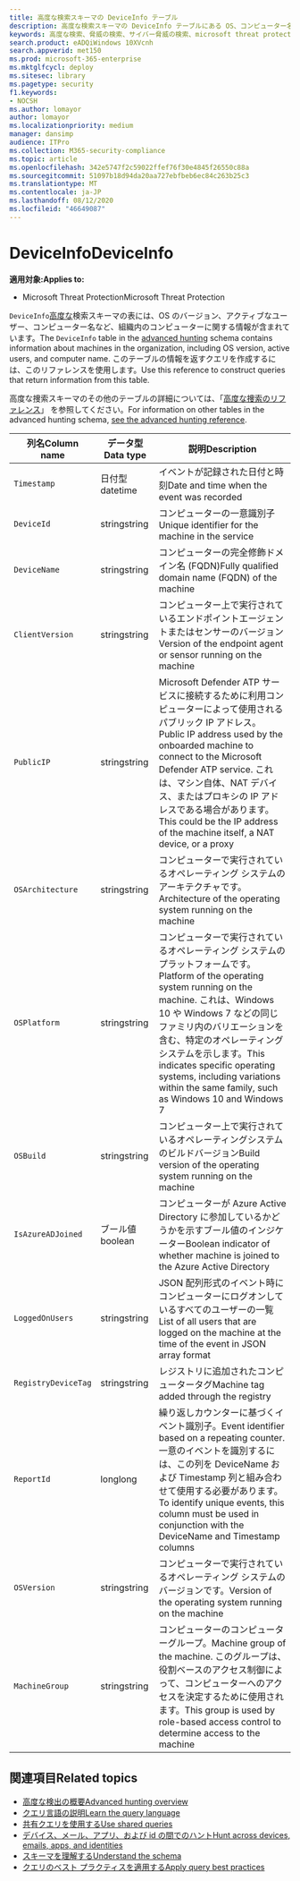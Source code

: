 ```yaml
---
title: 高度な検索スキーマの DeviceInfo テーブル
description: 高度な検索スキーマの DeviceInfo テーブルにある OS、コンピューター名、およびその他のマシン情報について説明します。
keywords: 高度な検索、脅威の検索、サイバー脅威の検索、microsoft threat protection、microsoft 365、mtp、m365、search、query、テレメトリ、スキーマ参照、kusto、table、column、data type、description、machineinfo、DeviceInfo、device、machine、OS、platform、users
search.product: eADQiWindows 10XVcnh
search.appverid: met150
ms.prod: microsoft-365-enterprise
ms.mktglfcycl: deploy
ms.sitesec: library
ms.pagetype: security
f1.keywords:
- NOCSH
ms.author: lomayor
author: lomayor
ms.localizationpriority: medium
manager: dansimp
audience: ITPro
ms.collection: M365-security-compliance
ms.topic: article
ms.openlocfilehash: 342e5747f2c59022ffef76f30e4845f26550c88a
ms.sourcegitcommit: 51097b18d94da20aa727ebfbeb6ec84c263b25c3
ms.translationtype: MT
ms.contentlocale: ja-JP
ms.lasthandoff: 08/12/2020
ms.locfileid: "46649087"
---
```

# <a name="deviceinfo"></a><span data-ttu-id="1a1e7-104">DeviceInfo</span><span class="sxs-lookup"><span data-stu-id="1a1e7-104">DeviceInfo</span></span>

<span data-ttu-id="1a1e7-105">**適用対象:**</span><span class="sxs-lookup"><span data-stu-id="1a1e7-105">**Applies to:**</span></span>
- <span data-ttu-id="1a1e7-106">Microsoft Threat Protection</span><span class="sxs-lookup"><span data-stu-id="1a1e7-106">Microsoft Threat Protection</span></span>



<span data-ttu-id="1a1e7-107">`DeviceInfo`[高度な](advanced-hunting-overview.md)検索スキーマの表には、OS のバージョン、アクティブなユーザー、コンピューター名など、組織内のコンピューターに関する情報が含まれています。</span><span class="sxs-lookup"><span data-stu-id="1a1e7-107">The `DeviceInfo` table in the [advanced hunting](advanced-hunting-overview.md) schema contains information about machines in the organization, including OS version, active users, and computer name.</span></span> <span data-ttu-id="1a1e7-108">このテーブルの情報を返すクエリを作成するには、このリファレンスを使用します。</span><span class="sxs-lookup"><span data-stu-id="1a1e7-108">Use this reference to construct queries that return information from this table.</span></span>

<span data-ttu-id="1a1e7-109">高度な捜索スキーマのその他のテーブルの詳細については、「[高度な捜索のリファレンス](advanced-hunting-schema-tables.md)」 を参照してください。</span><span class="sxs-lookup"><span data-stu-id="1a1e7-109">For information on other tables in the advanced hunting schema, [see the advanced hunting reference](advanced-hunting-schema-tables.md).</span></span>

| <span data-ttu-id="1a1e7-110">列名</span><span class="sxs-lookup"><span data-stu-id="1a1e7-110">Column name</span></span> | <span data-ttu-id="1a1e7-111">データ型</span><span class="sxs-lookup"><span data-stu-id="1a1e7-111">Data type</span></span> | <span data-ttu-id="1a1e7-112">説明</span><span class="sxs-lookup"><span data-stu-id="1a1e7-112">Description</span></span> |
|-------------|-----------|-------------|
| `Timestamp` | <span data-ttu-id="1a1e7-113">日付型</span><span class="sxs-lookup"><span data-stu-id="1a1e7-113">datetime</span></span> | <span data-ttu-id="1a1e7-114">イベントが記録された日付と時刻</span><span class="sxs-lookup"><span data-stu-id="1a1e7-114">Date and time when the event was recorded</span></span> |
| `DeviceId` | <span data-ttu-id="1a1e7-115">string</span><span class="sxs-lookup"><span data-stu-id="1a1e7-115">string</span></span> | <span data-ttu-id="1a1e7-116">コンピューターの一意識別子</span><span class="sxs-lookup"><span data-stu-id="1a1e7-116">Unique identifier for the machine in the service</span></span> |
| `DeviceName` | <span data-ttu-id="1a1e7-117">string</span><span class="sxs-lookup"><span data-stu-id="1a1e7-117">string</span></span> | <span data-ttu-id="1a1e7-118">コンピューターの完全修飾ドメイン名 (FQDN)</span><span class="sxs-lookup"><span data-stu-id="1a1e7-118">Fully qualified domain name (FQDN) of the machine</span></span> |
| `ClientVersion` | <span data-ttu-id="1a1e7-119">string</span><span class="sxs-lookup"><span data-stu-id="1a1e7-119">string</span></span> | <span data-ttu-id="1a1e7-120">コンピューター上で実行されているエンドポイントエージェントまたはセンサーのバージョン</span><span class="sxs-lookup"><span data-stu-id="1a1e7-120">Version of the endpoint agent or sensor running on the machine</span></span> |
| `PublicIP` | <span data-ttu-id="1a1e7-121">string</span><span class="sxs-lookup"><span data-stu-id="1a1e7-121">string</span></span> | <span data-ttu-id="1a1e7-122">Microsoft Defender ATP サービスに接続するために利用コンピューターによって使用されるパブリック IP アドレス。</span><span class="sxs-lookup"><span data-stu-id="1a1e7-122">Public IP address used by the onboarded machine to connect to the Microsoft Defender ATP service.</span></span> <span data-ttu-id="1a1e7-123">これは、マシン自体、NAT デバイス、またはプロキシの IP アドレスである場合があります。</span><span class="sxs-lookup"><span data-stu-id="1a1e7-123">This could be the IP address of the machine itself, a NAT device, or a proxy</span></span> |
| `OSArchitecture` | <span data-ttu-id="1a1e7-124">string</span><span class="sxs-lookup"><span data-stu-id="1a1e7-124">string</span></span> | <span data-ttu-id="1a1e7-125">コンピューターで実行されているオペレーティング システムのアーキテクチャです。</span><span class="sxs-lookup"><span data-stu-id="1a1e7-125">Architecture of the operating system running on the machine</span></span> |
| `OSPlatform` | <span data-ttu-id="1a1e7-126">string</span><span class="sxs-lookup"><span data-stu-id="1a1e7-126">string</span></span> | <span data-ttu-id="1a1e7-127">コンピューターで実行されているオペレーティング システムのプラットフォームです。</span><span class="sxs-lookup"><span data-stu-id="1a1e7-127">Platform of the operating system running on the machine.</span></span> <span data-ttu-id="1a1e7-128">これは、Windows 10 や Windows 7 などの同じファミリ内のバリエーションを含む、特定のオペレーティングシステムを示します。</span><span class="sxs-lookup"><span data-stu-id="1a1e7-128">This indicates specific operating systems, including variations within the same family, such as Windows 10 and Windows 7</span></span> |
| `OSBuild` | <span data-ttu-id="1a1e7-129">string</span><span class="sxs-lookup"><span data-stu-id="1a1e7-129">string</span></span> | <span data-ttu-id="1a1e7-130">コンピューター上で実行されているオペレーティングシステムのビルドバージョン</span><span class="sxs-lookup"><span data-stu-id="1a1e7-130">Build version of the operating system running on the machine</span></span> |
| `IsAzureADJoined` | <span data-ttu-id="1a1e7-131">ブール値</span><span class="sxs-lookup"><span data-stu-id="1a1e7-131">boolean</span></span> | <span data-ttu-id="1a1e7-132">コンピューターが Azure Active Directory に参加しているかどうかを示すブール値のインジケーター</span><span class="sxs-lookup"><span data-stu-id="1a1e7-132">Boolean indicator of whether machine is joined to the Azure Active Directory</span></span> |
| `LoggedOnUsers` | <span data-ttu-id="1a1e7-133">string</span><span class="sxs-lookup"><span data-stu-id="1a1e7-133">string</span></span> | <span data-ttu-id="1a1e7-134">JSON 配列形式のイベント時にコンピューターにログオンしているすべてのユーザーの一覧</span><span class="sxs-lookup"><span data-stu-id="1a1e7-134">List of all users that are logged on the machine at the time of the event in JSON array format</span></span> |
| `RegistryDeviceTag` | <span data-ttu-id="1a1e7-135">string</span><span class="sxs-lookup"><span data-stu-id="1a1e7-135">string</span></span> | <span data-ttu-id="1a1e7-136">レジストリに追加されたコンピュータータグ</span><span class="sxs-lookup"><span data-stu-id="1a1e7-136">Machine tag added through the registry</span></span> |
| `ReportId` | <span data-ttu-id="1a1e7-137">long</span><span class="sxs-lookup"><span data-stu-id="1a1e7-137">long</span></span> | <span data-ttu-id="1a1e7-138">繰り返しカウンターに基づくイベント識別子。</span><span class="sxs-lookup"><span data-stu-id="1a1e7-138">Event identifier based on a repeating counter.</span></span> <span data-ttu-id="1a1e7-139">一意のイベントを識別するには、この列を DeviceName および Timestamp 列と組み合わせて使用する必要があります。</span><span class="sxs-lookup"><span data-stu-id="1a1e7-139">To identify unique events, this column must be used in conjunction with the DeviceName and Timestamp columns</span></span> |
| `OSVersion` | <span data-ttu-id="1a1e7-140">string</span><span class="sxs-lookup"><span data-stu-id="1a1e7-140">string</span></span> | <span data-ttu-id="1a1e7-141">コンピューターで実行されているオペレーティング システムのバージョンです。</span><span class="sxs-lookup"><span data-stu-id="1a1e7-141">Version of the operating system running on the machine</span></span> |
| `MachineGroup` | <span data-ttu-id="1a1e7-142">string</span><span class="sxs-lookup"><span data-stu-id="1a1e7-142">string</span></span> | <span data-ttu-id="1a1e7-143">コンピューターのコンピューターグループ。</span><span class="sxs-lookup"><span data-stu-id="1a1e7-143">Machine group of the machine.</span></span> <span data-ttu-id="1a1e7-144">このグループは、役割ベースのアクセス制御によって、コンピューターへのアクセスを決定するために使用されます。</span><span class="sxs-lookup"><span data-stu-id="1a1e7-144">This group is used by role-based access control to determine access to the machine</span></span> |

## <a name="related-topics"></a><span data-ttu-id="1a1e7-145">関連項目</span><span class="sxs-lookup"><span data-stu-id="1a1e7-145">Related topics</span></span>
- [<span data-ttu-id="1a1e7-146">高度な検出の概要</span><span class="sxs-lookup"><span data-stu-id="1a1e7-146">Advanced hunting overview</span></span>](advanced-hunting-overview.md)
- [<span data-ttu-id="1a1e7-147">クエリ言語の説明</span><span class="sxs-lookup"><span data-stu-id="1a1e7-147">Learn the query language</span></span>](advanced-hunting-query-language.md)
- [<span data-ttu-id="1a1e7-148">共有クエリを使用する</span><span class="sxs-lookup"><span data-stu-id="1a1e7-148">Use shared queries</span></span>](advanced-hunting-shared-queries.md)
- [<span data-ttu-id="1a1e7-149">デバイス、メール、アプリ、および id の間でのハント</span><span class="sxs-lookup"><span data-stu-id="1a1e7-149">Hunt across devices, emails, apps, and identities</span></span>](advanced-hunting-query-emails-devices.md)
- [<span data-ttu-id="1a1e7-150">スキーマを理解する</span><span class="sxs-lookup"><span data-stu-id="1a1e7-150">Understand the schema</span></span>](advanced-hunting-schema-tables.md)
- [<span data-ttu-id="1a1e7-151">クエリのベスト プラクティスを適用する</span><span class="sxs-lookup"><span data-stu-id="1a1e7-151">Apply query best practices</span></span>](advanced-hunting-best-practices.md)
